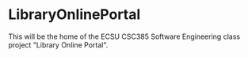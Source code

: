 # LibraryOnlinePortal

This will be the home of the ECSU CSC385 Software Engineering class project "Library Online Portal".
